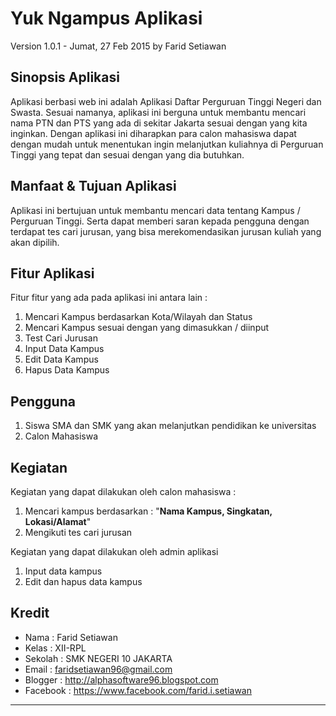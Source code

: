 Yuk Ngampus Aplikasi
===============

Version 1.0.1 - Jumat, 27 Feb 2015
by Farid Setiawan <br>

Sinopsis Aplikasi
-----------------
Aplikasi berbasi web ini adalah Aplikasi Daftar Perguruan Tinggi Negeri dan Swasta.
Sesuai namanya, aplikasi ini berguna untuk membantu mencari nama PTN dan PTS yang ada di sekitar Jakarta sesuai dengan yang kita inginkan.
Dengan aplikasi ini diharapkan para calon mahasiswa dapat dengan mudah untuk menentukan ingin melanjutkan kuliahnya di Perguruan Tinggi yang tepat dan sesuai dengan yang dia butuhkan.

Manfaat & Tujuan Aplikasi
----------------
Aplikasi ini bertujuan untuk membantu mencari data tentang Kampus / Perguruan Tinggi.
Serta dapat memberi saran kepada pengguna dengan terdapat tes cari jurusan, yang bisa merekomendasikan jurusan kuliah yang akan dipilih.

Fitur Aplikasi
--------------

Fitur fitur yang ada pada aplikasi ini antara lain :
1.	Mencari Kampus berdasarkan Kota/Wilayah dan Status
2.	Mencari Kampus sesuai dengan yang dimasukkan / diinput
3.	Test Cari Jurusan
4.	Input Data Kampus
5.	Edit Data Kampus
6.	Hapus Data Kampus

Pengguna
-----------
1. Siswa SMA dan SMK yang akan melanjutkan pendidikan ke universitas
2. Calon Mahasiswa

Kegiatan
--------
Kegiatan yang dapat dilakukan oleh calon mahasiswa : 
  
  1. Mencari kampus berdasarkan : "**Nama Kampus, Singkatan, Lokasi/Alamat**"
  2. Mengikuti tes cari jurusan

  Kegiatan yang dapat dilakukan oleh admin aplikasi
  1. Input data kampus
  2. Edit dan hapus data kampus


Kredit
----------

* Nama				: Farid Setiawan
* Kelas				: XII-RPL
* Sekolah			: SMK NEGERI 10 JAKARTA
* Email				: faridsetiawan96@gmail.com
* Blogger			: http://alphasoftware96.blogspot.com
* Facebook			: https://www.facebook.com/farid.i.setiawan

----------